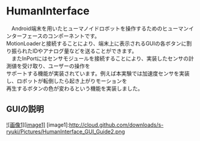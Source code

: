 HumanInterface
==============
　Android端末を用いたヒューマノイドロボットを操作するためのヒューマンインターフェースのコンポーネントです。  
MotionLoaderと接続することにより、端末上に表示されるGUIの各ボタンに割り振られたIDやアナログ量などを送ることができます。  
　またInPortにはセンサモジュールを接続することにより、実装したセンサの計測値を受け取り、ユーザーの操作を  
サポートする機能が実装されています。例えば本実験では加速度センサを実装し、ロボットが転倒したら起き上がりモーションを  
再生するボタンの色が変わるという機能を実装しました。  

GUIの説明
--------
[![画像1][image1]](http://cloud.github.com/downloads/s-ryuki/Pictures/HumanInterface_GUI_Guide2.png)
[image1]:http://cloud.github.com/downloads/s-ryuki/Pictures/HumanInterface_GUI_Guide2.png